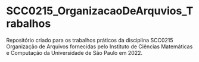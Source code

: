# SCC0215_OrganizacaoDeArquvios_Trabalhos
Repositório criado para os trabalhos práticos da disciplina SCC0215 Organização de Arquivos fornecidas pelo Instituto de Ciências Matemáticas e Computação da Universidade de São Paulo em 2022.
